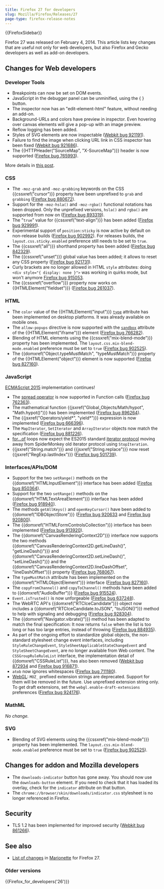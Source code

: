 ```yaml
---
title: Firefox 27 for developers
slug: Mozilla/Firefox/Releases/27
page-type: firefox-release-notes
---
```


{{FirefoxSidebar}}

Firefox 27 was released on February 4, 2014. This article lists key changes that are useful not only for web developers, but also Firefox and Gecko developers as well as add-on developers.

## Changes for Web developers

### Developer Tools

- Breakpoints can now be set on DOM events.
- JavaScript in the debugger panel can be unminified, using the { } button.
- The inspector now has an "edit-element-html" feature, without needing an add-on.
- Background-URLs and colors have preview in inspector. Even hovering over canvas elements will give a pop-up with an image preview.
- Reflow logging has been added.
- Styles of SVG elements are now inspectable ([Webkit bug 921191](https://bugzil.la/921191)).
- Failure to find the image when clicking URL link in CSS inspector has been fixed ([Webkit bug 921686](https://bugzil.la/921686)).
- The {{HTTPHeader("SourceMap", "X-SourceMap")}} header is now supported ([Firefox bug 765993](https://bugzil.la/765993)).

More details in [this post](https://hacks.mozilla.org/2013/11/firefox-developer-tools-episode-27-edit-as-html-codemirror-more/).

### CSS

- The `-moz-grab` and `-moz-grabbing` keywords on the CSS {{cssxref("cursor")}} property have been unprefixed to `grab` and `grabbing` ([Firefox bug 880672](https://bugzil.la/880672)).
- Support for the `-moz-hsla()` and `-moz-rgba()` functional notations has been dropped. Only the unprefixed versions, `hsla()` and `rgba()` are supported from now on ([Firefox bug 893319](https://bugzil.la/893319)).
- The "`true`" value for {{cssxref("text-align")}} has been added ([Firefox bug 929991](https://bugzil.la/929991)).
- Experimental support of `position:sticky` is now active by default on non-release builds ([Firefox bug 902992](https://bugzil.la/902992)). For releases builds, the `layout.css.sticky.enabled` preference still needs to be set to `true`.
- The {{cssxref("all")}} shorthand property has been added ([Firefox bug 842329](https://bugzil.la/842329)).
- The {{cssxref("unset")}} global value has been added; it allows to reset any CSS property ([Firefox bug 921731](https://bugzil.la/921731)).
- Curly brackets are no longer allowed in HTML `style` attributes: doing `<div style="{ display: none }">` was working in quirks mode, but won't anymore [Firefox bug 915053](https://bugzil.la/915053).
- The {{cssxref("overflow")}} property now works on {{HTMLElement("fieldset")}} ([Firefox bug 261037](https://bugzil.la/261037)).

### HTML

- The `color` value of the {{HTMLElement("input")}} [`type`](/en-US/docs/Web/HTML/Element/input#type) attribute has been implemented on desktop platforms. It was already available on mobile ones.
- The `allow-popups` directive is now supported with the [`sandbox`](/en-US/docs/Web/HTML/Element/iframe#sandbox) attribute of the {{HTMLElement("iframe")}} element ([Firefox bug 766282](https://bugzil.la/766282)).
- Blending of HTML elements using the {{cssxref("mix-blend-mode")}} property has been implemented. The `layout.css.mix-blend-mode.enabled` preference must be set to `true` ([Firefox bug 902525](https://bugzil.la/902525)).
- The {{domxref("Object.typeMustMatch", "typeMustMatch")}} property of the {{HTMLElement("object")}} element is now supported ([Firefox bug 827160](https://bugzil.la/827160)).

### JavaScript

[ECMAScript 2015](/en-US/docs/Web/JavaScript/ECMAScript_6_support_in_Mozilla) implementation continues!

- The [spread operator](/en-US/docs/Web/JavaScript/Reference/Operators/Spread_syntax) is now supported in Function calls ([Firefox bug 762363](https://bugzil.la/762363)).
- The mathematical function {{jsxref("Global_Objects/Math/hypot", "Math.hypot()")}} has been implemented ([Firefox bug 896264](https://bugzil.la/896264)).
- The {{jsxref("Operators/yield*", "yield*")}} expression is now implemented ([Firefox bug 666396](https://bugzil.la/666396)).
- The `MapIterator`, `SetIterator` and `ArrayIterator` objects now match the specification ([Firefox bug 881226](https://bugzil.la/881226)).
- [for...of](/en-US/docs/Web/JavaScript/Reference/Statements/for...of) loops now expect the ES2015 standard [iterator protocol](/en-US/docs/Web/JavaScript/Reference/Iteration_protocols) moving away from SpiderMonkey old iterator protocol using `StopIteration`.
- {{jsxref("String.match")}} and {{jsxref("String.replace")}} now reset {{jsxref("RegExp.lastIndex")}} ([Firefox bug 501739](https://bugzil.la/501739)).

### Interfaces/APIs/DOM

- Support for the two `setRange()` methods on the {{domxref("HTMLInputElement")}} interface has been added ([Firefox bug 850364](https://bugzil.la/850364)).
- Support for the two `setRange()` methods on the {{domxref("HTMLTextAreaElement")}} interface has been added ([Firefox bug 918940](https://bugzil.la/918940)).
- The methods `getAllKeys()` and `openKeyCursor()` have been added to {{domxref("IDBObjectStore")}} ([Firefox bug 920633](https://bugzil.la/920633) and [Firefox bug 920800](https://bugzil.la/920800)).
- The {{domxref("HTMLFormControlsCollection")}} interface has been implemented ([Firefox bug 913920](https://bugzil.la/913920)).
- The {{domxref("CanvasRenderingContext2D")}} interface now supports the two methods {{domxref("CanvasRenderingContext2D.getLineDash()", "getLineDash()")}} and {{domxref("CanvasRenderingContext2D.setLineDash()", "setLineDash()")}} and the {{domxref("CanvasRenderingContext2D.lineDashOffset", "lineDashOffset")}} property ([Firefox bug 768067](https://bugzil.la/768067)).
- The `typeMustMatch` attribute has been implemented on the {{domxref("HTMLObjectElement")}} interface ([Firefox bug 827160](https://bugzil.la/827160)).
- The `copyFromChannel()` and `copyToChannel()` methods have been added to {{domxref("AudioBuffer")}} ([Firefox bug 915524](https://bugzil.la/915524)).
- `Event.isTrusted()` is now unforgeable ([Firefox bug 637248](https://bugzil.la/637248)).
- The WebRTC API's {{domxref("RTCIceCandidate")}} object now includes a {{domxref("RTCIceCandidate.toJSON", "toJSON()")}} method to help with signaling and debugging ([Firefox bug 928304](https://bugzil.la/928304)).
- The {{domxref("Navigator.vibrate()")}} method has been adapted to match the final specification: It now returns `false` when the list is too long or has too large entries, instead of throwing ([Firefox bug 884935](https://bugzil.la/884935)).
- As part of the ongoing effort to standardize global objects, the non-standard stylesheet change event interfaces, including `StyleRuleChangeEvent`, `StyleSheetApplicableStateChangeEvent` and `StyleSheetChangeEvent`, are no longer available from Web content. The `CSSGroupRuleRuleList` interface, the implementation detail of {{domxref("CSSRuleList")}}, has also been removed ([Webkit bug 872934](https://bugzil.la/872934) and [Firefox bug 916871](https://bugzil.la/916871)).
- `atob` now ignores whitespaces ([Firefox bug 711180](https://bugzil.la/711180)).
- [WebGL](/en-US/docs/Web/API/WebGL_API): `MOZ_` prefixed extension strings are deprecated. Support for them will be removed in the future. Use unprefixed extension string only. To get draft extensions, set the `webgl.enable-draft-extensions` preferences ([Firefox bug 924176](https://bugzil.la/924176)).

### MathML

_No change._

### SVG

- Blending of SVG elements using the {{cssxref("mix-blend-mode")}} property has been implemented. The `layout.css.mix-blend-mode.enabled` preference must be set to `true` ([Firefox bug 902525](https://bugzil.la/902525)).

## Changes for addon and Mozilla developers

- The `downloads-indicator` button has gone away. You should now use the `downloads-button` element. If you need to check that it has loaded its overlay, check for the `indicator` attribute on that button.
- The `chrome://browser/skin/downloads/indicator.css` stylesheet is no longer referenced in Firefox.

## Security

- TLS 1.2 has been implemented for improved security ([Webkit bug 861266](https://bugzil.la/861266)).

## See also

- [List of changes](https://bugzilla.mozilla.org/buglist.cgi?resolution=FIXED&component=Marionette&product=Testing&target_milestone=mozilla27) in [Marionette](https://firefox-source-docs.mozilla.org/testing/marionette/index.html) for Firefox 27.

### Older versions

{{Firefox_for_developers('26')}}
